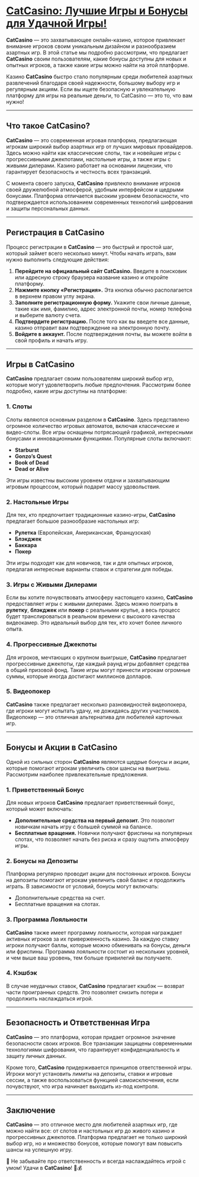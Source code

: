 # [CatCasino: Лучшие Игры и Бонусы для Удачной Игры!](https://catchthecatthree.com/d1bfb4f94)

**CatCasino** — это захватывающее онлайн-казино, которое привлекает внимание игроков своим уникальным дизайном и разнообразием азартных игр. В этой статье мы подробно рассмотрим, что предлагает **CatCasino** своим пользователям, какие бонусы доступны для новых и опытных игроков, а также какие игры можно найти на этой платформе.

Казино **CatCasino** быстро стало популярным среди любителей азартных развлечений благодаря своей надежности, большому выбору игр и регулярным акциям. Если вы ищете безопасную и увлекательную платформу для игры на реальные деньги, то CatCasino — это то, что вам нужно!

***

## Что такое CatCasino?

**CatCasino** — это современная игровая платформа, предлагающая игрокам широкий выбор азартных игр от лучших мировых провайдеров. Здесь можно найти как классические слоты, так и новейшие игры с прогрессивными джекпотами, настольные игры, а также игры с живыми дилерами. Казино работает на основании лицензии, что гарантирует безопасность и честность всех транзакций.

С момента своего запуска, **CatCasino** привлекло внимание игроков своей дружелюбной атмосферой, удобным интерфейсом и щедрыми бонусами. Платформа отличается высоким уровнем безопасности, что подтверждается использованием современных технологий шифрования и защиты персональных данных.

***

## Регистрация в CatCasino

Процесс регистрации в **CatCasino** — это быстрый и простой шаг, который займет всего несколько минут. Чтобы начать играть, вам нужно выполнить следующие действия:

1. **Перейдите на официальный сайт CatCasino.** Введите в поисковик или адресную строку браузера название казино и откройте платформу.
2. **Нажмите кнопку «Регистрация».** Эта кнопка обычно располагается в верхнем правом углу экрана.
3. **Заполните регистрационную форму.** Укажите свои личные данные, такие как имя, фамилию, адрес электронной почты, номер телефона и выберите валюту счета.
4. **Подтвердите регистрацию.** После того как вы введете все данные, казино отправит вам подтверждение на электронную почту.
5. **Войдите в аккаунт.** После подтверждения почты, вы можете войти в свой профиль и начать игру.

***

## Игры в CatCasino

**CatCasino** предлагает своим пользователям широкий выбор игр, которые могут удовлетворить любые предпочтения. Рассмотрим более подробно, какие игры доступны на платформе:

### 1. **Слоты**

Слоты являются основным разделом в **CatCasino**. Здесь представлено огромное количество игровых автоматов, включая классические и видео-слоты. Все игры оснащены потрясающей графикой, интересными бонусами и инновационными функциями. Популярные слоты включают:

* **Starburst**
* **Gonzo’s Quest**
* **Book of Dead**
* **Dead or Alive**

Эти игры известны высоким уровнем отдачи и захватывающим игровым процессом, который подарит массу удовольствия.

### 2. **Настольные Игры**

Для тех, кто предпочитает традиционные казино-игры, **CatCasino** предлагает большое разнообразие настольных игр:

* **Рулетка** (Европейская, Американская, Французская)
* **Блэкджек**
* **Баккара**
* **Покер**

Эти игры подходят как для новичков, так и для опытных игроков, предлагая интересные варианты ставок и стратегии для победы.

### 3. **Игры с Живыми Дилерами**

Если вы хотите почувствовать атмосферу настоящего казино, **CatCasino** предоставляет игры с живыми дилерами. Здесь можно поиграть в **рулетку**, **блэкджек** или **покер** с реальными крупье, а весь процесс будет транслироваться в реальном времени с высокого качества видеокамер. Это идеальный выбор для тех, кто хочет более личного опыта.

### 4. **Прогрессивные Джекпоты**

Для игроков, мечтающих о крупном выигрыше, **CatCasino** предлагает прогрессивные джекпоты, где каждый раунд игры добавляет средства в общий призовой фонд. Такие игры могут принести игрокам огромные суммы, которые иногда достигают миллионов долларов.

### 5. **Видеопокер**

**CatCasino** также предлагает несколько разновидностей видеопокера, где игроки могут испытать удачу, не дожидаясь других участников. Видеопокер — это отличная альтернатива для любителей карточных игр.

***

## Бонусы и Акции в CatCasino

Одной из сильных сторон **CatCasino** являются щедрые бонусы и акции, которые помогают игрокам увеличить свои шансы на выигрыш. Рассмотрим наиболее привлекательные предложения.

### 1. **Приветственный Бонус**

Для новых игроков **CatCasino** предлагает приветственный бонус, который может включать:

* **Дополнительные средства на первый депозит.** Это позволит новичкам начать игру с большей суммой на балансе.
* **Бесплатные вращения.** Новички получают фриспины на популярных слотах, что позволяет начать без риска и сразу ощутить атмосферу игры.

### 2. **Бонусы на Депозиты**

Платформа регулярно проводит акции для постоянных игроков. Бонусы на депозиты помогают игрокам увеличить свой баланс и продолжить играть. В зависимости от условий, бонусы могут включать:

* Дополнительные средства на счет.
* Бесплатные вращения на слотах.

### 3. **Программа Лояльности**

**CatCasino** также имеет программу лояльности, которая награждает активных игроков за их приверженность казино. За каждую ставку игроки получают баллы, которые можно обменивать на бонусы, деньги или фриспины. Программа лояльности состоит из нескольких уровней, и чем выше ваш уровень, тем больше привилегий вы получаете.

### 4. **Кэшбэк**

В случае неудачных ставок, **CatCasino** предлагает кэшбэк — возврат части проигранных средств. Это позволяет снизить потери и продолжить наслаждаться игрой.

***

## Безопасность и Ответственная Игра

**CatCasino** — это платформа, которая придает огромное значение безопасности своих игроков. Все транзакции защищены современными технологиями шифрования, что гарантирует конфиденциальность и защиту личных данных.

Кроме того, **CatCasino** придерживается принципов ответственной игры. Игроки могут установить лимиты на депозиты, ставки и игровые сессии, а также воспользоваться функцией самоисключения, если почувствуют, что игра начинает выходить из-под контроля.

***

## Заключение

**CatCasino** — это отличное место для любителей азартных игр, где можно найти все: от слотов и настольных игр до живого казино и прогрессивных джекпотов. Платформа предлагает не только широкий выбор игр, но и множество бонусов, которые помогут вам повысить шансы на успешную игру.

🎰 Не забывайте про ответственность и всегда наслаждайтесь игрой с умом! Удачи в **CatCasino**! 🐾💰
